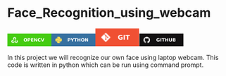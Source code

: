 # Face_Recognition_using_webcam
<img src="Images/opencv.svg" width="100"><img src="Images/python_logo.svg" width="100"><img src="Images/git_logo.svg" width="100"><img src="Images/github_logo.svg" width="100">

In this project we will recognize our own face using laptop webcam. This code is written in python which can be run using command prompt.
